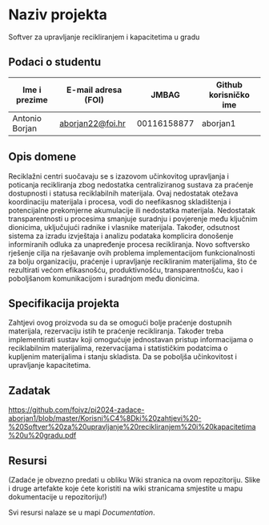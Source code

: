 
# Naziv projekta
Softver za upravljanje recikliranjem i kapacitetima u gradu

## Podaci o studentu

Ime i prezime | E-mail adresa (FOI) | JMBAG | Github korisničko ime
------------  | ------------------- | ----- | ---------------------
Antonio Borjan | aborjan22@foi.hr | 00116158877 | aborjan1


## Opis domene

Reciklažni centri suočavaju se s izazovom učinkovitog upravljanja i poticanja recikliranja zbog nedostatka centraliziranog sustava za praćenje dostupnosti i statusa reciklabilnih materijala. Ovaj nedostatak otežava koordinaciju materijala i procesa, vodi do neefikasnog skladištenja i potencijalne prekomjerne akumulacije ili nedostatka materijala. Nedostatak transparentnosti u procesima smanjuje suradnju i povjerenje među ključnim dionicima, uključujući radnike i vlasnike materijala. Također, odsutnost sistema za izradu izvještaja i analizu podataka komplicira donošenje informiranih odluka za unapređenje procesa recikliranja. Novo softversko rješenje cilja na rješavanje ovih problema implementacijom funkcionalnosti za bolju organizaciju, praćenje i upravljanje recikliranim materijalima, što će rezultirati većom efikasnošću, produktivnošću, transparentnošću, kao i poboljšanom komunikacijom i suradnjom među dionicima.

## Specifikacija projekta
Zahtjevi ovog proizvoda su da se omogući bolje praćenje dostupnih materijala, rezervaciju istih te praćenje recikliranja. Također treba implementirati sustav koji omogućuje jednostavan pristup informacijama o reciklabilnim materijalima, rezervacijama i statističkim podatcima o kupljenim materijalima i stanju skladista. Da se poboljša učinkovitost i upravljanje kapacitetima.

## Zadatak
https://github.com/foivz/pi2024-zadace-aborjan1/blob/master/Korisni%C4%8Dki%20zahtjevi%20-%20Softver%20za%20upravljanje%20recikliranjem%20i%20kapacitetima%20u%20gradu.pdf

## Resursi
(Zadaće je obvezno predati u obliku Wiki stranica na ovom repozitoriju. Slike i druge artefakte koje ćete koristiti na wiki stranicama smjestite u mapu dokumentacije u repozitoriju!)

Svi resursi nalaze se u mapi _Documentation_.
